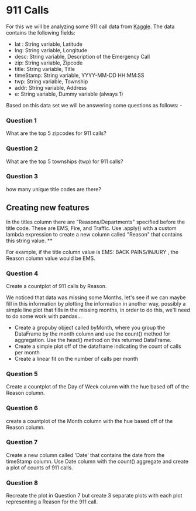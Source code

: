    # 911 Calls

For this we will be analyzing some 911 call data from [Kaggle](https://www.kaggle.com/mchirico/montcoalert). The data contains the following fields:

* lat : String variable, Latitude
* lng: String variable, Longitude
* desc: String variable, Description of the Emergency Call
* zip: String variable, Zipcode
* title: String variable, Title
* timeStamp: String variable, YYYY-MM-DD HH:MM:SS
* twp: String variable, Township
* addr: String variable, Address
* e: String variable, Dummy variable (always 1)

Based on this data set we will be answering some questions as follows: -

### Question 1
What are the top 5 zipcodes for 911 calls?

### Question 2
What are the top 5 townships (twp) for 911 calls? 

### Question 3
how many unique title codes are there? 

##  Creating new features
In the titles column there are "Reasons/Departments" specified before the title code. These are EMS, Fire, and Traffic. Use .apply() with a custom lambda expression to create a new column called "Reason" that contains this string value. ** 

For example, if the title column value is EMS: BACK PAINS/INJURY , the Reason column value would be EMS.

### Question 4
Create a countplot of 911 calls by Reason.

We noticed that data was missing some Months, let's see if we can maybe fill in this information by plotting the information in another way, possibly a simple line plot that fills in the missing months, in order to do this, we'll need to do some work with pandas...

* Create a gropuby object called byMonth, where you group the DataFrame by the month column and use the count() method for aggregation. Use the head() method on this returned DataFrame.
* Create a simple plot off of the dataframe indicating the count of calls per month 
* Create a linear fit on the number of calls per month

### Question 5
Create a countplot of the Day of Week column with the hue based off of the Reason column.

### Question 6
create a countplot of the Month column with the hue based off of the Reason column.

### Question 7 
Create a new column called 'Date' that contains the date from the timeStamp column.
Use Date column with the count() aggregate and create a plot of counts of 911 calls.

### Question 8 
Recreate the plot in Question 7 but create 3 separate plots with each plot representing a Reason for the 911 call.
